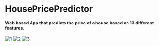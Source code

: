 # HousePricePredictor
#### Web based App that predicts the price of a house based on 13 different features.
![1](https://user-images.githubusercontent.com/108020448/236701560-7ed57b8f-a10f-4346-b741-7f43961ff68a.PNG)
![2](https://user-images.githubusercontent.com/108020448/236701563-ec581081-ec8a-42f1-84d9-8a7739903092.PNG)
![3](https://user-images.githubusercontent.com/108020448/236701570-7c1ab4b5-2556-4f33-87e3-de63658949bc.PNG)


